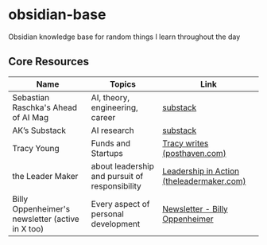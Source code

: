 # obsidian-base
Obsidian knowledge base for random things I learn throughout the day

## Core Resources
| Name | Topics | Link |
| ---- | ------ | ---- |
| Sebastian Raschka's Ahead of AI Mag | AI, theory, engineering, career | [substack](https://magazine.sebastianraschka.com/) |
| AK’s Substack | AI research | [substack](https://akhaliq.substack.com/) |
| Tracy Young | Funds and Startups | [Tracy writes (posthaven.com)](https://tracy.posthaven.com/archive) |
| the Leader Maker | about leadership and pursuit of responsibility | [Leadership in Action (theleadermaker.com)](https://www.theleadermaker.com/)
| Billy Oppenheimer's newsletter (active in X too) | Every aspect of personal development | [Newsletter - Billy Oppenheimer](https://billyoppenheimer.com/newsletter/) 

